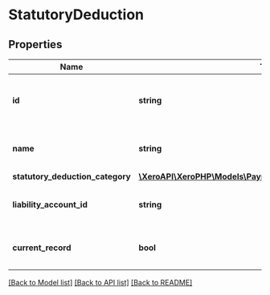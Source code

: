 # StatutoryDeduction

## Properties
Name | Type | Description | Notes
------------ | ------------- | ------------- | -------------
**id** | **string** | The Xero identifier for earnings order | [optional] 
**name** | **string** | Name of the earnings order | [optional] 
**statutory_deduction_category** | [**\XeroAPI\XeroPHP\Models\PayrollNz\StatutoryDeductionCategory**](StatutoryDeductionCategory.md) |  | [optional] 
**liability_account_id** | **string** | Xero identifier for Liability Account | [optional] 
**current_record** | **bool** | Identifier of a record is active or not. | [optional] 

[[Back to Model list]](../README.md#documentation-for-models) [[Back to API list]](../README.md#documentation-for-api-endpoints) [[Back to README]](../README.md)


